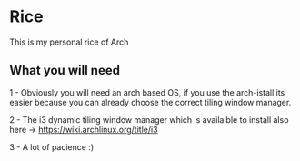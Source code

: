 # Rice
This is my personal rice of Arch

## What you will need
1 - Obviously you will need an arch based OS, if you use the arch-istall its easier because you can already choose the correct tiling window manager.

2 - The i3 dynamic tiling window manager which is availaible to install also here -> https://wiki.archlinux.org/title/i3

3 - A lot of pacience :)

